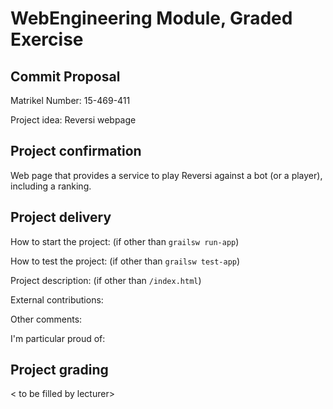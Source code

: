 # WebEngineering Module, Graded Exercise

## Commit Proposal

Matrikel Number: 15-469-411

Project idea: Reversi webpage


## Project confirmation

Web page that provides a service to play Reversi against a bot (or a player),
including a ranking.



## Project delivery <to be filled by student>

How to start the project: (if other than `grailsw run-app`)

How to test the project:  (if other than `grailsw test-app`)

Project description:      (if other than `/index.html`)

External contributions:

Other comments: 

I'm particular proud of:


## Project grading 

< to be filled by lecturer>
